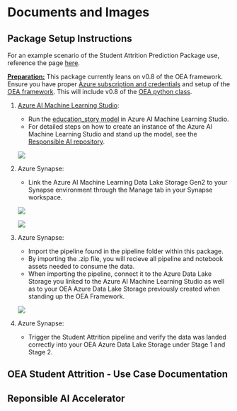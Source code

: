 # Documents and Images

## Package Setup Instructions

For an example scenario of the Student Attrition Prediction Package use, reference the page [here](https://learn.microsoft.com/en-us/azure/architecture/example-scenario/ai/student-attrition-prediction).


<ins><strong>Preparation:</ins></strong> This package currently leans on v0.8 of the OEA framework. Ensure you have proper [Azure subscription and credentials](https://github.com/microsoft/OpenEduAnalytics/tree/main/framework) and setup of the [OEA framework](https://github.com/microsoft/OpenEduAnalytics/tree/main/framework#setup-of-framework-assets). This will include v0.8 of the [OEA python class](https://github.com/microsoft/OpenEduAnalytics/blob/main/framework/synapse/notebook/OEA_py.ipynb).

1. [Azure AI Machine Learning Studio](https://azure.microsoft.com/en-us/products/machine-learning): 

   - Run the [education_story model](https://github.com/cviddenKwantum/ResponsibleAIAccelerator/tree/main) in Azure AI Machine Learning Studio. 
   - For detailed steps on how to create an instance of the Azure AI Machine Learning Studio and stand up the model, see the [Responsible AI repository](https://github.com/cviddenKwantum/ResponsibleAIAccelerator/tree/main).

   ![](https://github.com/microsoft/OpenEduAnalytics/blob/main/packages/package_catalog/Student_Attrition/docs/images/Azure_MachineLearning.png/)

2. Azure Synapse: 
   - Link the Azure AI Machine Learning Data Lake Storage Gen2 to your Synapse environment through the Manage tab in your Synapse workspace. 
  
   ![](https://github.com/microsoft/OpenEduAnalytics/blob/main/packages/package_catalog/Student_Attrition/docs/images/Azure_LinkedServices.png/)

   ![](https://github.com/microsoft/OpenEduAnalytics/blob/main/packages/package_catalog/Student_Attrition/docs/images/Azure_LinkedStorage.png/)

3. Azure Synapse:
   - Import the pipeline found in the pipeline folder within this package.
   - By importing the .zip file, you will recieve all pipeline and notebook assets needed to consume the data.
   - When importing the pipeline, connect it to the Azure Data Lake Storage you linked to the Azure AI Machine Learning Studio as well as to your OEA Azure Data Lake Storage previously created when standing up the OEA Framework.
  
   ![](https://github.com/microsoft/OpenEduAnalytics/blob/main/packages/package_catalog/Student_Attrition/docs/images/Azure_PipelineParameters.png/)

4. Azure Synapse:
   - Trigger the Student Attrition pipeline and verify the data was landed correctly into your OEA Azure Data Lake Storage under Stage 1 and Stage 2.

## OEA Student Attrition - Use Case Documentation

## Reponsible AI Accelerator
